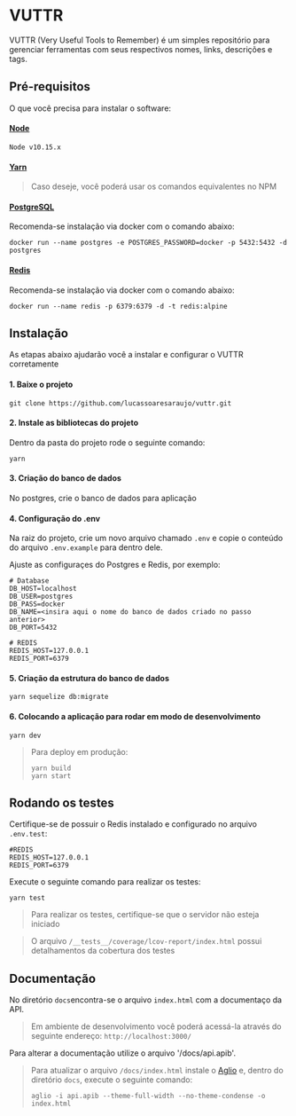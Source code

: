 # VUTTR

VUTTR  (Very Useful Tools to Remember) é um simples repositório para gerenciar ferramentas com seus respectivos nomes, links, descrições e tags.

## Pré-requisitos

O que você precisa para instalar o software:

#### [Node](https://nodejs.org/en/download/)

```
Node v10.15.x
```

#### [Yarn](https://yarnpkg.com/lang/pt-br/docs/install/#debian-stable)

> Caso deseje, você poderá usar os comandos equivalentes no NPM

#### [PostgreSQL](https://www.postgresql.org/download/)

Recomenda-se instalação via docker com o comando abaixo:
```
docker run --name postgres -e POSTGRES_PASSWORD=docker -p 5432:5432 -d postgres
```
#### [Redis](https://redis.io/download)

Recomenda-se instalação via docker com o comando abaixo:
```
docker run --name redis -p 6379:6379 -d -t redis:alpine
```
## Instalação

As etapas abaixo ajudarão você a instalar e configurar o VUTTR corretamente

#### 1. Baixe o projeto

```
git clone https://github.com/lucassoaresaraujo/vuttr.git
```

#### 2. Instale as bibliotecas do projeto

Dentro da pasta do projeto rode o seguinte comando:
```
yarn
```
#### 3. Criação do banco de dados

No postgres, crie o banco de dados para aplicação

#### 4. Configuração do .env

Na raiz do projeto, crie um novo arquivo chamado `.env` e copie o conteúdo do arquivo `.env.example` para dentro dele.

Ajuste as configuraçes do Postgres e Redis, por exemplo:

```
# Database
DB_HOST=localhost
DB_USER=postgres
DB_PASS=docker
DB_NAME=<insira aqui o nome do banco de dados criado no passo anterior>
DB_PORT=5432

# REDIS
REDIS_HOST=127.0.0.1
REDIS_PORT=6379
```
#### 5. Criação da estrutura do banco de dados

```
yarn sequelize db:migrate
```

#### 6. Colocando a aplicação para rodar em modo de desenvolvimento

```
yarn dev
```

> Para deploy em produção:
> ```
> yarn build
> yarn start
> ```

## Rodando os testes

Certifique-se de possuir o Redis instalado e configurado no arquivo `.env.test`:
```
#REDIS
REDIS_HOST=127.0.0.1
REDIS_PORT=6379
```

Execute o seguinte comando para realizar os testes:

```
yarn test
```
> Para realizar os testes, certifique-se que o servidor não esteja iniciado

> O arquivo `/__tests__/coverage/lcov-report/index.html` possui detalhamentos da cobertura dos testes

## Documentação

No diretório `docs`encontra-se o arquivo `index.html` com a documentaço da API.

> Em ambiente de desenvolvimento você poderá acessá-la através do seguinte endereço: `http://localhost:3000/`

Para alterar a documentação utilize o arquivo '/docs/api.apib'.
> Para atualizar o arquivo `/docs/index.html` instale o [Aglio](https://github.com/danielgtaylor/aglio) e, dentro do diretório `docs`, execute o seguinte comando:
> ```
> aglio -i api.apib --theme-full-width --no-theme-condense -o index.html
> ```
